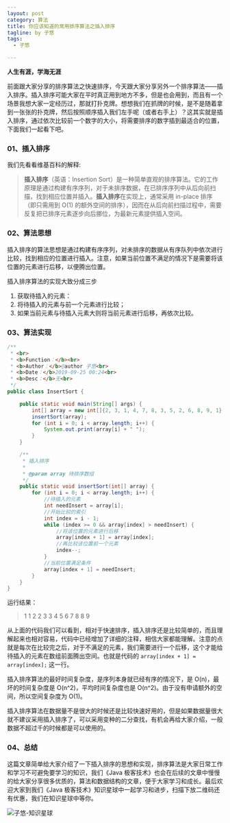 ```yaml
---
layout: post
category: 算法
title: 你应该知道的常用排序算法之插入排序
tagline: by 子悠
tags: 
  - 子悠

---
```


**人生有涯，学海无涯**

前面跟大家分享的排序算法之快速排序，今天跟大家分享另外一个排序算法——插入排序。插入排序可能大家在平时真正用到地方不多，但是也会用到，而且有一个场景我想大家一定经历过，那就打扑克牌。想想我们在抓牌的时候，是不是随着拿到一张张的扑克牌，然后按照顺序插入我们左手呢（或者右手上）？这其实就是插入排序，通过依次比较前一个数字的大小，将需要排序的数字插到最适合的位置，下面我们一起看下吧。

<!--more-->

### 01、插入排序

我们先看看维基百科的解释:

>  **插入排序**（英语：Insertion Sort）是一种简单直观的排序算法。它的工作原理是通过构建有序序列，对于未排序数据，在已排序序列中从后向前扫描，找到相应位置并插入。**插入排序**在实现上，通常采用 in-place 排序（即只需用到 O(1) 的额外空间的排序），因而在从后向前扫描过程中，需要反复把已排序元素逐步向后挪位，为最新元素提供插入空间。



### 02、算法思想

插入排序的算法思想是通过构建有序序列，对未排序的数据从有序队列中依次进行比较，找到相应的位置进行插入。注意，如果当前位置不满足的情况下是需要将该位置的元素进行后移，以便腾出位置。

插入排序算法的实现大致分成三步

1. 获取待插入的元素：
2. 将待插入的元素与前一个元素进行比较；
3. 如果当前元素与待插入元素大则将当前元素进行后移，再依次比较。



### 03、算法实现

```java
/**
 * <br>
 * <b>Function：</b><br>
 * <b>Author：</b>@author 子悠<br>
 * <b>Date：</b>2019-09-25 00:24<br>
 * <b>Desc：</b>无<br>
 */
public class InsertSort {

    public static void main(String[] args) {
        int[] array = new int[]{2, 3, 1, 4, 7, 8, 3, 5, 2, 6, 8, 9, 1};
        insertSort(array);
        for (int i = 0; i < array.length; i++) {
            System.out.print(array[i] + " ");
        }
    }

    /**
     * 插入排序
     *
     * @param array 待排序数组
     */
    public static void insertSort(int[] array) {
        for (int i = 0; i < array.length; i++) {
            //待插入的元素
            int needInsert = array[i];
            //开始比较的索引
            int index = i - 1;
            while (index >= 0 && array[index] > needInsert) {
                //将该位置的元素进行后移
                array[index + 1] = array[index];
                //再比较该位置前一个元素
                index--;
            }
            //当前位置满足条件
            array[index + 1] = needInsert;
        }
    }
}

```

运行结果：

> 1 1 2 2 3 3 4 5 6 7 8 8 9 

从上面的代码我们可以看到，相对于快速排序，插入排序还是比较简单的，而且理解起来也相对容易，代码中已经增加了详细的注释，相信大家都能理解。注意的点就是每次在比较完之后，对于不满足的元素，我们需要进行一个后移，这个才能给待插入的元素在数组前面腾出空间。也就是代码的 `array[index + 1] = array[index];` 这一行。

插入排序算法的最好时间复杂度，是序列本身就已经有序的情况下，是 O(n)，最坏的时间复杂度是 O(n^2)，平均时间复杂度也是 O(n^2)。由于没有申请额外的空间，所以空间复杂度为 O(1)。

插入排序算法在数据量不是很大的时候还是比较快速好用的，但是如果数据量很大就不建议采用插入排序了，可以采用变种的二分查找，有机会再给大家介绍，一般数据不超过千的时候都是可以使用的。

### 04、总结

这篇文章简单给大家介绍了一下插入排序的思想和实现，排序算法是大家日常工作和学习不可避免要学习的知识，我们《Java 极客技术》也会在后续的文章中慢慢的给大家分享很多优质的，算法和数据结构的文章，便于大家学习和成长。最后欢迎大家到我们《Java 极客技术》知识星球中一起学习和进步，扫描下放二维码还有优惠，我们在知识星球中等你。

![子悠-知识星球](http://justdojava.com/assets/images/2019/java/image_ziyou/子悠-知识星球.png)


